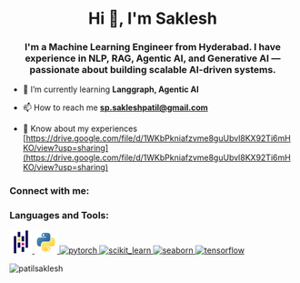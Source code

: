 <h1 align="center">Hi 👋, I'm Saklesh</h1>
<h3 align="center">I'm a Machine Learning Engineer from Hyderabad. I have experience in NLP, RAG, Agentic AI, and Generative AI — passionate about building scalable AI-driven systems.</h3>

- 🌱 I’m currently learning **Langgraph, Agentic AI**

- 📫 How to reach me **sp.sakleshpatil@gmail.com**

- 📄 Know about my experiences [https://drive.google.com/file/d/1WKbPkniafzvme8guUbvl8KX92Ti6mHKO/view?usp=sharing](https://drive.google.com/file/d/1WKbPkniafzvme8guUbvl8KX92Ti6mHKO/view?usp=sharing)

<h3 align="left">Connect with me:</h3>
<p align="left">
</p>

<h3 align="left">Languages and Tools:</h3>
<p align="left"> <a href="https://pandas.pydata.org/" target="_blank" rel="noreferrer"> <img src="https://raw.githubusercontent.com/devicons/devicon/2ae2a900d2f041da66e950e4d48052658d850630/icons/pandas/pandas-original.svg" alt="pandas" width="40" height="40"/> </a> <a href="https://www.python.org" target="_blank" rel="noreferrer"> <img src="https://raw.githubusercontent.com/devicons/devicon/master/icons/python/python-original.svg" alt="python" width="40" height="40"/> </a> <a href="https://pytorch.org/" target="_blank" rel="noreferrer"> <img src="https://www.vectorlogo.zone/logos/pytorch/pytorch-icon.svg" alt="pytorch" width="40" height="40"/> </a> <a href="https://scikit-learn.org/" target="_blank" rel="noreferrer"> <img src="https://upload.wikimedia.org/wikipedia/commons/0/05/Scikit_learn_logo_small.svg" alt="scikit_learn" width="40" height="40"/> </a> <a href="https://seaborn.pydata.org/" target="_blank" rel="noreferrer"> <img src="https://seaborn.pydata.org/_images/logo-mark-lightbg.svg" alt="seaborn" width="40" height="40"/> </a> <a href="https://www.tensorflow.org" target="_blank" rel="noreferrer"> <img src="https://www.vectorlogo.zone/logos/tensorflow/tensorflow-icon.svg" alt="tensorflow" width="40" height="40"/> </a> </p>

<p><img align="center" src="https://github-readme-stats.vercel.app/api/top-langs?username=patilsaklesh&show_icons=true&locale=en&layout=compact" alt="patilsaklesh" /></p>
